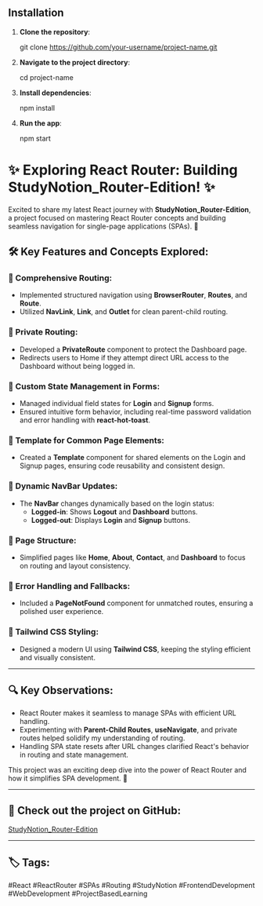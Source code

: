 ## Installation

1. **Clone the repository**:
   
   git clone https://github.com/your-username/project-name.git

2. **Navigate to the project directory**:
 
   cd project-name

3. **Install dependencies**:

    npm install

4. **Run the app**:

    npm start


# ✨ Exploring React Router: Building StudyNotion_Router-Edition! ✨

Excited to share my latest React journey with **StudyNotion_Router-Edition**, a project focused on mastering React Router concepts and building seamless navigation for single-page applications (SPAs). 🚀

## 🛠️ Key Features and Concepts Explored:

### 🔹 Comprehensive Routing:
- Implemented structured navigation using **BrowserRouter**, **Routes**, and **Route**.
- Utilized **NavLink**, **Link**, and **Outlet** for clean parent-child routing.

### 🔹 Private Routing:
- Developed a **PrivateRoute** component to protect the Dashboard page.
- Redirects users to Home if they attempt direct URL access to the Dashboard without being logged in.

### 🔹 Custom State Management in Forms:
- Managed individual field states for **Login** and **Signup** forms.
- Ensured intuitive form behavior, including real-time password validation and error handling with **react-hot-toast**.

### 🔹 Template for Common Page Elements:
- Created a **Template** component for shared elements on the Login and Signup pages, ensuring code reusability and consistent design.

### 🔹 Dynamic NavBar Updates:
- The **NavBar** changes dynamically based on the login status:
  - **Logged-in**: Shows **Logout** and **Dashboard** buttons.
  - **Logged-out**: Displays **Login** and **Signup** buttons.

### 🔹 Page Structure:
- Simplified pages like **Home**, **About**, **Contact**, and **Dashboard** to focus on routing and layout consistency.

### 🔹 Error Handling and Fallbacks:
- Included a **PageNotFound** component for unmatched routes, ensuring a polished user experience.

### 🔹 Tailwind CSS Styling:
- Designed a modern UI using **Tailwind CSS**, keeping the styling efficient and visually consistent.

---

## 🔍 Key Observations:
- React Router makes it seamless to manage SPAs with efficient URL handling.
- Experimenting with **Parent-Child Routes**, **useNavigate**, and private routes helped solidify my understanding of routing.
- Handling SPA state resets after URL changes clarified React's behavior in routing and state management.

This project was an exciting deep dive into the power of React Router and how it simplifies SPA development. 🚀

---

## 🔗 Check out the project on GitHub:
[StudyNotion_Router-Edition](https://github.com/Tanish8923/StudyNotion_Router-Edition)

---

## 🏷️ Tags:
#React #ReactRouter #SPAs #Routing #StudyNotion #FrontendDevelopment #WebDevelopment #ProjectBasedLearning

